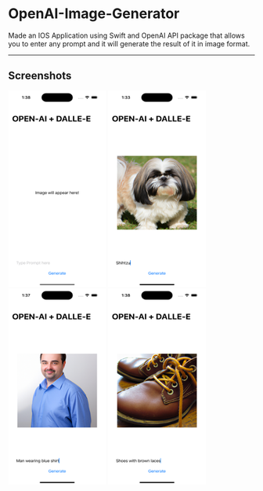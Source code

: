 # OpenAI-Image-Generator
Made an IOS Application using Swift and OpenAI API package that allows you to enter any prompt and it will generate the result of it in image format.
<hr>

## Screenshots
<img src="Screenshots/sc1.png" width="200px" height="400px"> <img src="Screenshots/sc2.png" width="200px" height="400px"> <img src="Screenshots/sc3.png" width="200px" height="400px"> <img src="Screenshots/sc4.png" width="200px" height="400px">
